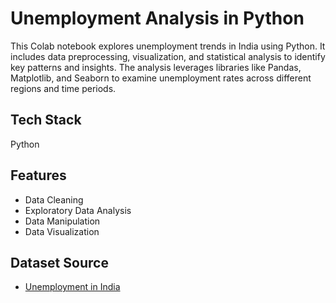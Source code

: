 
# Unemployment Analysis in Python

This Colab notebook explores unemployment trends in India using Python. It includes data preprocessing, visualization, and statistical analysis to identify key patterns and insights. The analysis leverages libraries like Pandas, Matplotlib, and Seaborn to examine unemployment rates across different regions and time periods.



## Tech Stack

Python
## Features

- Data Cleaning
- Exploratory Data Analysis
- Data Manipulation
- Data Visualization


## Dataset Source

 - [Unemployment in India](https://www.kaggle.com/code/anakha27/unemployment-in-india)

